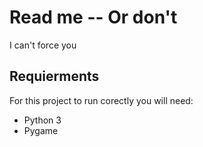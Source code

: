 # Read me -- Or don't
I can't force you

## Requierments

For this project to run corectly you will need:
- Python 3
- Pygame